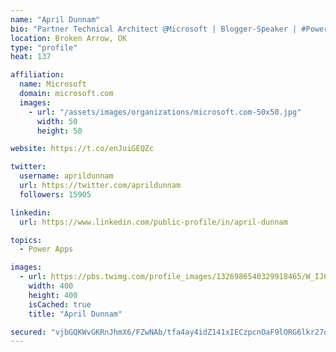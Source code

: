 ```yaml
---
name: "April Dunnam"
bio: "Partner Technical Architect @Microsoft | Blogger-Speaker | #PowerApps, #PowerAutomate, #Office365, #SharePoint | #WIT | #Karaoke Queen"
location: Broken Arrow, OK
type: "profile"
heat: 137

affiliation:
  name: Microsoft
  domain: microsoft.com
  images:
    - url: "/assets/images/organizations/microsoft.com-50x50.jpg"
      width: 50
      height: 50

website: https://t.co/enJuiGEQZc

twitter:
  username: aprildunnam
  url: https://twitter.com/aprildunnam
  followers: 15905

linkedin:
  url: https://www.linkedin.com/public-profile/in/april-dunnam

topics:
  - Power Apps

images:
  - url: https://pbs.twimg.com/profile_images/1326986540329918465/W_IJ6Ih2_400x400.jpg
    width: 400
    height: 400
    isCached: true
    title: "April Dunnam"

secured: "vjbGQKWvGKRnJhmX6/FZwNAb/tfa4ay4idZ141xIECzpcnOaF9lORG6lkr27qPSP2+waLRnXfLLQEpBocyuE3kfYb/eb+p/wWFRPKJNuSp3Dva/I7i9IKJhPaX/qsAv0PHRLLqy+fS/RJBZFB2q6qc5As4KfHn7KeUE1gx9Ope8uCkWBeTt/TQla3PHr2qz32E8l306qVSyRMff2e9HVTPIqmpM5Ry3PxXyRdOiIOc1taj/D+yf1yIUXW0OdgBKJfihb6iBYb5bA0sTzyNZ0sKct3GvgNCSPINB1fObjiYnl2QUfJDHnyCmqZnKYCavgkbhAJv36zEx5VTtNse7sgxra5qqZoD/LNAQRb3PtfgKaIGp9MUHShLg8e2WHBFvooFfIZbRddRGqO4r4dWfRC7dgqTfMDkWqDUQU+UWwlGo=;aDv3tasY2kNXVT0qBxbFzg=="
---
```


